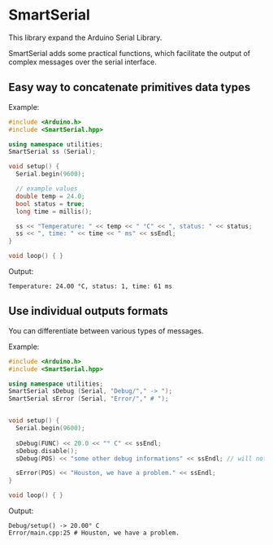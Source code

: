 # SmartSerial

This library expand the Arduino Serial Library.

SmartSerial adds some practical functions, which facilitate the output of complex messages over the serial interface.


## Easy way to concatenate primitives data types
Example:
```cpp
#include <Arduino.h>
#include <SmartSerial.hpp>

using namespace utilities;
SmartSerial ss (Serial);

void setup() {
  Serial.begin(9600);

  // example values
  double temp = 24.0;
  bool status = true;
  long time = millis();

  ss << "Temperature: " << temp << " °C" << ", status: " << status;
  ss << ", time: " << time << " ms" << ssEndl;
}

void loop() { }
```

Output:
```
Temperature: 24.00 °C, status: 1, time: 61 ms
```

## Use individual outputs formats
You can differentiate between various types of messages.

Example:
```cpp
#include <Arduino.h>
#include <SmartSerial.hpp>

using namespace utilities;
SmartSerial sDebug (Serial, "Debug/"," -> ");
SmartSerial sError (Serial, "Error/"," # ");


void setup() {
  Serial.begin(9600);
 
  sDebug(FUNC) << 20.0 << "° C" << ssEndl;
  sDebug.disable();
  sDebug(POS) << "some other debug informations" << ssEndl; // will not displayed

  sError(POS) << "Houston, we have a problem." << ssEndl;
}

void loop() { }
```

Output:
```
Debug/setup() -> 20.00° C
Error/main.cpp:25 # Houston, we have a problem.
```

